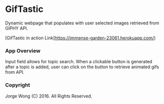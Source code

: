 # GifTastic

Dynamic webpage that populates with user selected images retrieved from GIPHY API.

[GifTastic in action Link]https://immense-garden-23061.herokuapp.com/)

### App Overview

Input field allows for topic search. When a clickable button is generated after a topic is added, user can click on the button to retrieve animated gifs from API.

### Copyright

Jorge Wong (C) 2016. All Rights Reserved.
